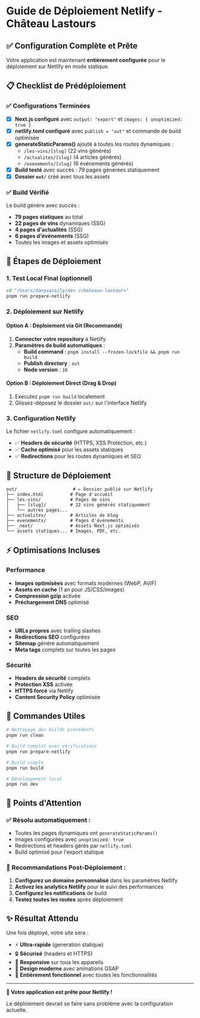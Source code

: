 # Guide de Déploiement Netlify - Château Lastours

## ✅ Configuration Complète et Prête

Votre application est maintenant **entièrement configurée** pour le déploiement sur Netlify en mode statique.

## 📋 Checklist de Prédéploiement

### ✅ Configurations Terminées

- [x] **Next.js configuré** avec `output: "export"` et `images: { unoptimized: true }`
- [x] **netlify.toml configuré** avec `publish = "out"` et commande de build optimisée
- [x] **generateStaticParams()** ajouté à toutes les routes dynamiques :
  - `/les-vins/[slug]` (22 vins générés)
  - `/actualites/[slug]` (4 articles générés)
  - `/evenements/[slug]` (6 événements générés)
- [x] **Build testé** avec succès : 79 pages générées statiquement
- [x] **Dossier `out/`** créé avec tous les assets

### ✅ Build Vérifié

Le build génère avec succès :
- **79 pages statiques** au total
- **22 pages de vins** dynamiques (SSG)
- **4 pages d'actualités** (SSG)
- **6 pages d'événements** (SSG)
- Toutes les images et assets optimisés

## 🚀 Étapes de Déploiement

### 1. Test Local Final (optionnel)
```bash
cd "/Users/danyvassily/dev /chateaux-lastours"
pnpm run prepare-netlify
```

### 2. Déploiement sur Netlify

#### Option A : Déploiement via Git (Recommandé)
1. **Connecter votre repository** à Netlify
2. **Paramètres de build automatiques** :
   - **Build command** : `pnpm install --frozen-lockfile && pnpm run build`
   - **Publish directory** : `out`
   - **Node version** : `18`

#### Option B : Déploiement Direct (Drag & Drop)
1. Executez `pnpm run build` localement
2. Glissez-déposez le dossier `out/` sur l'interface Netlify

### 3. Configuration Netlify

Le fichier `netlify.toml` configure automatiquement :
- ✅ **Headers de sécurité** (HTTPS, XSS Protection, etc.)
- ✅ **Cache optimisé** pour les assets statiques
- ✅ **Redirections** pour les routes dynamiques et SEO

## 📁 Structure de Déploiement

```
out/                     # ← Dossier publié sur Netlify
├── index.html          # Page d'accueil
├── les-vins/           # Pages de vins
│   ├── [slug]/         # 22 vins générés statiquement
│   └── autres pages...
├── actualites/         # Articles de blog
├── evenements/         # Pages d'événements  
├── _next/              # Assets Next.js optimisés
└── assets statiques... # Images, PDF, etc.
```

## ⚡ Optimisations Incluses

### Performance
- **Images optimisées** avec formats modernes (WebP, AVIF)
- **Assets en cache** (1 an pour JS/CSS/images)
- **Compression gzip** activée
- **Préchargement DNS** optimisé

### SEO
- **URLs propres** avec trailing slashes
- **Redirections SEO** configurées
- **Sitemap** généré automatiquement
- **Meta tags** complets sur toutes les pages

### Sécurité
- **Headers de sécurité** complets
- **Protection XSS** activée
- **HTTPS forcé** via Netlify
- **Content Security Policy** optimisée

## 🔧 Commandes Utiles

```bash
# Nettoyage des builds précédents
pnpm run clean

# Build complet avec vérifications
pnpm run prepare-netlify

# Build simple
pnpm run build

# Développement local
pnpm run dev
```

## 🚨 Points d'Attention

### ✅ Résolu automatiquement :
- Toutes les pages dynamiques ont `generateStaticParams()`
- Images configurées avec `unoptimized: true`
- Redirections et headers gérés par `netlify.toml`
- Build optimisé pour l'export statique

### 📝 Recommandations Post-Déploiement :
1. **Configurez un domaine personnalisé** dans les paramètres Netlify
2. **Activez les analytics Netlify** pour le suivi des performances
3. **Configurez les notifications** de build
4. **Testez toutes les routes** après déploiement

## ✨ Résultat Attendu

Une fois déployé, votre site sera :
- ⚡ **Ultra-rapide** (generation statique)
- 🔒 **Sécurisé** (headers et HTTPS)
- 📱 **Responsive** sur tous les appareils
- 🎨 **Design moderne** avec animations GSAP
- 🍷 **Entièrement fonctionnel** avec toutes les fonctionnalités

---

**🎉 Votre application est prête pour Netlify !** 

Le déploiement devrait se faire sans problème avec la configuration actuelle.
